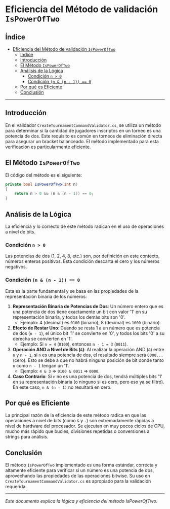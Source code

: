 # Eficiencia del Método de validación `IsPowerOfTwo`

## Índice

- [Eficiencia del Método de validación `IsPowerOfTwo`](#eficiencia-del-método-de-validación-ispoweroftwo)
  - [Índice](#índice)
  - [Introducción](#introducción)
  - [El Método `IsPowerOfTwo`](#el-método-ispoweroftwo)
  - [Análisis de la Lógica](#análisis-de-la-lógica)
    - [Condición `n > 0`](#condición-n--0)
    - [Condición `(n & (n - 1)) == 0`](#condición-n--n---1--0)
  - [Por qué es Eficiente](#por-qué-es-eficiente)
  - [Conclusión](#conclusión)

---

## Introducción

En el validador `CreateTournamentCommandValidator.cs`, se utiliza un método para determinar si la cantidad de jugadores inscriptos en un torneo es una potencia de dos. Este requisito es común en torneos de eliminación directa para asegurar un bracket balanceado. El método implementado para esta verificación es particularmente eficiente.

## El Método `IsPowerOfTwo`

El código del método es el siguiente:

```csharp
private bool IsPowerOfTwo(int n)
{
    return n > 0 && (n & (n - 1)) == 0;
}
```

## Análisis de la Lógica

La eficiencia y lo correcto de este método radican en el uso de operaciones a nivel de bits.

### Condición `n > 0`

Las potencias de dos (1, 2, 4, 8, etc.) son, por definición en este contexto, números enteros positivos. Esta condición descarta el cero y los números negativos.

### Condición `(n & (n - 1)) == 0`

Esta es la parte fundamental y se basa en las propiedades de la representación binaria de los números:

1.  **Representación Binaria de Potencias de Dos**: Un número entero que es una potencia de dos tiene exactamente un bit con valor '1' en su representación binaria, y todos los demás bits son '0'.
    - Ejemplo: 4 (decimal) es `0100` (binario), 8 (decimal) es `1000` (binario).
2.  **Efecto de Restar Uno**: Cuando se resta 1 a un número que es potencia de dos (`n - 1`), el único bit '1' se convierte en '0', y todos los bits '0' a su derecha se convierten en '1'.
    - Ejemplo: Si `n = 4` (`0100`), entonces `n - 1 = 3` (`0011`).
3.  **Operación AND a Nivel de Bits (`&`)**: Al realizar la operación AND (`&`) entre `n` y `n - 1`, si `n` es una potencia de dos, el resultado siempre será `0000...` (cero). Esto se debe a que no habrá ninguna posición de bit donde tanto `n` como `n - 1` tengan un '1'.
    - Ejemplo: `4 & 3` => `0100 & 0011` => `0000`.
4.  **Caso Contrario**: Si `n` no es una potencia de dos, tendrá múltiples bits '1' en su representación binaria (o ninguno si es cero, pero eso ya se filtró). En este caso, `n & (n - 1)` no resultará en cero.

## Por qué es Eficiente

La principal razón de la eficiencia de este método radica en que las operaciones a nivel de bits (como `&` y `-`) son extremadamente rápidas a nivel de hardware del procesador. Se ejecutan en muy pocos ciclos de CPU, mucho más rápido que bucles, divisiones repetidas o conversiones a strings para análisis.

## Conclusión

El método `IsPowerOfTwo` implementado es una forma estándar, correcta y altamente eficiente para verificar si un número es una potencia de dos, aprovechando las propiedades de las operaciones bitwise. Su uso en `CreateTournamentCommandValidator.cs` es apropiado para la validación requerida.

---

_Este documento explica la lógica y eficiencia del método IsPowerOfTwo._
